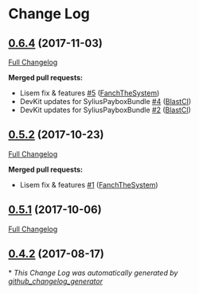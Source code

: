 # Change Log

## [0.6.4](https://github.com/libre-informatique/SyliusPayboxBundle/tree/0.6.4) (2017-11-03)
[Full Changelog](https://github.com/libre-informatique/SyliusPayboxBundle/compare/0.5.2...0.6.4)

**Merged pull requests:**

- Lisem fix & features [\#5](https://github.com/libre-informatique/SyliusPayboxBundle/pull/5) ([FanchTheSystem](https://github.com/FanchTheSystem))
- DevKit updates for SyliusPayboxBundle [\#4](https://github.com/libre-informatique/SyliusPayboxBundle/pull/4) ([BlastCI](https://github.com/BlastCI))
- DevKit updates for SyliusPayboxBundle [\#2](https://github.com/libre-informatique/SyliusPayboxBundle/pull/2) ([BlastCI](https://github.com/BlastCI))

## [0.5.2](https://github.com/libre-informatique/SyliusPayboxBundle/tree/0.5.2) (2017-10-23)
[Full Changelog](https://github.com/libre-informatique/SyliusPayboxBundle/compare/0.5.1...0.5.2)

**Merged pull requests:**

- Lisem fix & features [\#1](https://github.com/libre-informatique/SyliusPayboxBundle/pull/1) ([FanchTheSystem](https://github.com/FanchTheSystem))

## [0.5.1](https://github.com/libre-informatique/SyliusPayboxBundle/tree/0.5.1) (2017-10-06)
[Full Changelog](https://github.com/libre-informatique/SyliusPayboxBundle/compare/0.4.2...0.5.1)

## [0.4.2](https://github.com/libre-informatique/SyliusPayboxBundle/tree/0.4.2) (2017-08-17)


\* *This Change Log was automatically generated by [github_changelog_generator](https://github.com/skywinder/Github-Changelog-Generator)*